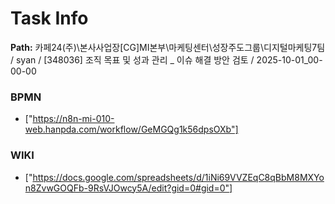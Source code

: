 # Task Info

**Path:** 카페24(주)\본사사업장\[CG]MI본부\마케팅센터\성장주도그룹\디지털마케팅7팀 / syan / [348036] 조직 목표 및 성과 관리 _ 이슈 해결 방안 검토 / 2025-10-01_00-00-00

### BPMN
- ["https://n8n-mi-010-web.hanpda.com/workflow/GeMGQg1k56dpsOXb"]

### WIKI
- ["https://docs.google.com/spreadsheets/d/1iNi69VVZEqC8qBbM8MXYon8ZvwGOQFb-9RsVJOwcy5A/edit?gid=0#gid=0"]

